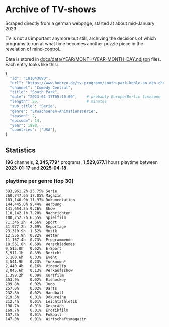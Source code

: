 # Archive of TV-shows

Scraped directly from a german webpage, started at about mid-January 2023.

TV is not as important anymore but still, archiving the decisions of which programs to run at what time
becomes another puzzle piece in the revelation of mind-control.. 

Data is stored in [docs/data/YEAR/MONTH/YEAR-MONTH-DAY.ndjson](docs/data/) files. 
Each entry looks like this:

```python
{
  "id": "181043890", 
  "url": "https://www.hoerzu.de/tv-programm/south-park-kohle-an-den-chefkoch/bid_181043890/", 
  "channel": "Comedy Central", 
  "title": "South Park", 
  "date": "2023-01-17T05:15:00",    # probably Europe/Berlin timezone 
  "length": 25,                     # minutes 
  "sub_title": "Serie", 
  "genre": "Erwachsenen-Animationsserie", 
  "season": 2, 
  "episode": 14, 
  "year": 1998, 
  "countries": ["USA"],
}
```

## Statistics

**196** channels, **2,345,779*** programs, **1,529,677.1** hours playtime between **2023-01-17** and **2025-04-18**


### playtime per genre (top 30)

    393,961.2h 25.75% Serie
    260,747.6h 17.05% Magazin
    183,140.9h 11.97% Dokumentation
    144,445.0h 9.44%  Werbung
    141,654.3h 9.26%  Show
    110,142.1h 7.20%  Nachrichten
    100,252.2h 6.55%  Spielfilm
    71,346.2h  4.66%  Sport
    31,977.2h  2.09%  Reportage
    23,310.9h  1.52%  Musik
    12,556.9h  0.82%  Wetter
    11,167.4h  0.73%  Programmende
    10,561.8h  0.69%  Verschiedenes
    9,515.0h   0.62%  E-Sport
    5,911.1h   0.39%  Bericht
    5,100.6h   0.33%  Event
    3,541.9h   0.23%  *unknown*
    2,440.4h   0.16%  Videoclip
    2,045.6h   0.13%  Verkaufsshow
    1,399.2h   0.09%  Kurzfilm
    353.9h     0.02%  Eishockey
    299.8h     0.02%  Judo
    257.0h     0.02%  Darts
    232.8h     0.02%  Handball
    219.5h     0.01%  Dokureihe
    212.4h     0.01%  Leichtathletik
    190.7h     0.01%  Gespräch
    169.7h     0.01%  Erotikfilm
    157.3h     0.01%  Fußball
    147.0h     0.01%  Wirtschaftsmagazin
